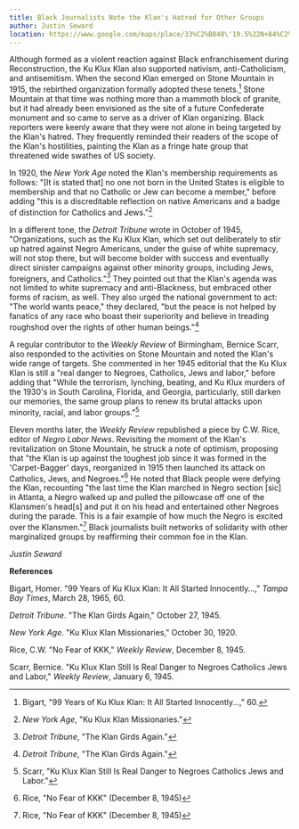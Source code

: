 ```yaml
---
title: Black Journalists Note the Klan's Hatred for Other Groups
author: Justin Seward
location: https://www.google.com/maps/place/33%C2%B048\'19.5%22N+84%C2%B009\'39.2%22W/@33.805423,-84.1634489,17z/data=!3m1!4b1!4m13!1m8!3m7!1s0x88f5af24c25d5bbb:0x4119e5c541409adc!2sStone+Mountain,+GA!3b1!8m2!3d33.8081608!4d-84.170196!16zL20vMHJ2emY!3m3!8m2!3d33.805423!4d-84.160874?entry=ttu
---
```

Although formed as a violent reaction against Black enfranchisement
during Reconstruction, the Ku Klux Klan also supported nativism,
anti-Catholicism, and antisemitism. When the second Klan emerged on
Stone Mountain in 1915, the rebirthed organization formally adopted
these tenets.[^1] Stone Mountain at that time was nothing more than a
mammoth block of granite, but it had already been envisioned as the site
of a future Confederate monument and so came to serve as a driver of
Klan organizing. Black reporters were keenly aware that they were not
alone in being targeted by the Klan's hatred. They frequently reminded
their readers of the scope of the Klan's hostilities, painting the Klan
as a fringe hate group that threatened wide swathes of US society.

In 1920, the *New York Age* noted the Klan's membership requirements as
follows: "\[It is stated that\] no one not born in the United States is
eligible to membership and that no Catholic or Jew can become a member,"
before adding "this is a discreditable reflection on native Americans
and a badge of distinction for Catholics and Jews."[^2]

In a different tone, the *Detroit Tribune* wrote in October of 1945,
"Organizations, such as the Ku Klux Klan, which set out deliberately to
stir up hatred against Negro Americans, under the guise of white
supremacy, will not stop there, but will become bolder with success and
eventually direct sinister campaigns against other minority groups,
including Jews, foreigners, and Catholics."[^3] They pointed out that
the Klan's agenda was not limited to white supremacy and anti-Blackness,
but embraced other forms of racism, as well. They also urged the
national government to act: "The world wants peace," they declared, "but
the peace is not helped by fanatics of any race who boast their
superiority and believe in treading roughshod over the rights of other
human beings."[^4]

A regular contributor to the *Weekly Review* of Birmingham, Bernice
Scarr, also responded to the activities on Stone Mountain and noted the
Klan's wide range of targets. She commented in her 1945 editorial that
the Ku Klux Klan is still a "real danger to Negroes, Catholics, Jews and
labor," before adding that "While the terrorism, lynching, beating, and
Ku Klux murders of the 1930's in South Carolina, Florida, and Georgia,
particularly, still darken our memories, the same group plans to renew
its brutal attacks upon minority, racial, and labor groups."[^5]

Eleven months later, the *Weekly Review* republished a piece by C.W.
Rice, editor of *Negro Labor News*. Revisiting the moment of the Klan's
revitalization on Stone Mountain, he struck a note of optimism,
proposing that "the Klan is up against the toughest job since it was
formed in the 'Carpet-Bagger' days, reorganized in 1915 then launched
its attack on Catholics, Jews, and Negroes."[^6] He noted that Black
people were defying the Klan, recounting "the last time the Klan marched
in Negro section \[sic\] in Atlanta, a Negro walked up and pulled the
pillowcase off one of the Klansmen's head\[s\] and put it on his head
and entertained other Negroes during the parade. This is a fair example
of how much the Negro is excited over the Klansmen."[^7] Black
journalists built networks of solidarity with other marginalized groups
by reaffirming their common foe in the Klan.

*Justin Seward*

**References**

Bigart, Homer. "99 Years of Ku Klux Klan: It All Started Innocently...,"
*Tampa Bay Times*, March 28, 1965, 60.

*Detroit Tribune*. "The Klan Girds Again," October 27, 1945.

*New York Age*. "Ku Klux Klan Missionaries," October 30, 1920.

Rice, C.W. "No Fear of KKK," *Weekly Review*, December 8, 1945.

Scarr, Bernice. "Ku Klux Klan Still Is Real Danger to Negroes Catholics
Jews and Labor," *Weekly Review*, January 6, 1945.

[^1]: Bigart, "99 Years of Ku Klux Klan: It All Started Innocently...,"
    60.

[^2]: *New York Age*, "Ku Klux Klan Missionaries."

[^3]: *Detroit Tribune*, "The Klan Girds Again."

[^4]: *Detroit Tribune*, "The Klan Girds Again."

[^5]: Scarr, "Ku Klux Klan Still Is Real Danger to Negroes Catholics
    Jews and Labor."

[^6]: Rice, "No Fear of KKK" (December 8, 1945)

[^7]: Rice, "No Fear of KKK" (December 8, 1945)
